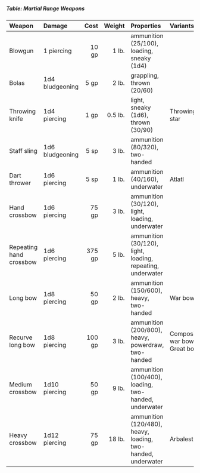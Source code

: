 ##### Table: Martial Range Weapons
| Weapon                   | Damage                           | Cost      | Weight     | Properties                                                     | Variants                                     |
|:-------------------------|:---------------------------------|----------:|-----------:|:---------------------------------------------------------------|:---------------------------------------------|
| Blowgun                  | 1 piercing                       | 10 gp     | 1 lb.      | ammunition (25/100), loading, sneaky (1d4)                     |                                              |
| Bolas                    | 1d4 bludgeoning                  | 5 gp      | 2 lb.      | grappling, thrown (20/60)                                      |                                              |
| Throwing knife           | 1d4 piercing                     | 1 gp      | 0.5 lb.    | light, sneaky (1d6), thrown (30/90)                            | Throwing star                                |
| Staff sling              | 1d6 bludgeoning                  | 5 sp      | 3 lb.      | ammunition (80/320), two-handed                                |                                              |
| Dart thrower             | 1d6 piercing                     | 5 sp      | 1 lb.      | ammunition (40/160), underwater                                | Atlatl                                       |
| Hand crossbow            | 1d6 piercing                     | 75 gp     | 3 lb.      | ammunition (30/120), light, loading, underwater                |                                              |
| Repeating hand crossbow  | 1d6 piercing                     | 375 gp    | 5 lb.      | ammunition (30/120), light, loading, repeating, underwater     |                                              |
| Long bow                 | 1d8 piercing                     | 50 gp     | 2 lb.      | ammunition (150/600), heavy, two-handed                        | War bow                                      |
| Recurve long bow         | 1d8 piercing                     | 100 gp    | 3 lb.      | ammunition (200/800), heavy, powerdraw, two-handed             | Composite war bow, Great bow                 |
| Medium crossbow          | 1d10 piercing                    | 50 gp     | 9 lb.      | ammunition (100/400), loading, two-handed, underwater          |                                              |
| Heavy crossbow           | 1d12 piercing                    | 75 gp     | 18 lb.     | ammunition (120/480), heavy, loading, two-handed, underwater   | Arbalest                                     |
